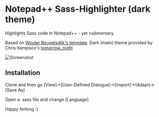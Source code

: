 Notepad++ Sass-Highlighter (dark theme)
=======================================

Highlights Sass code in Notepad++ - yet rudimentary.

Based on  [Wouter Beugelsdijk's template](http://tech.wiedo.nl/sass-3-notepad-user-defined-syntax-highlighti).
Dark (main) theme provided by Chris Kempson's [tomorrow_night](https://github.com/chriskempson/Tomorrow-Theme)

![Screenshot](https://photos-2.dropbox.com/t/0/AACkM3c_VW8PtC7ty1SmNfTImffdGtbmMQrbQxg4JNl7lQ/10/2667845/png/1024x768/2/1352365200/0/2/notepad%2B%2B_sass_highlighter_2012-11-08_14-48-53.png/gw9-RAtmoHGKu4I_XM4-2ZZDDqzVY_ibjKKjnta9yTc)

Installation
------------

Clone and then go [View]->[User-Defined Dialogue]->[Import]->(Adapt)->[Save As]

Open a .sass file and change [Language].

Happy forking :)